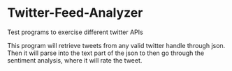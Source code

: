 # Twitter-Feed-Analyzer
Test programs to exercise different twitter APIs

This program will retrieve tweets from any valid twitter handle through json. Then it will parse into the text part of the json to then go through the sentiment analysis, where it will rate the tweet.
